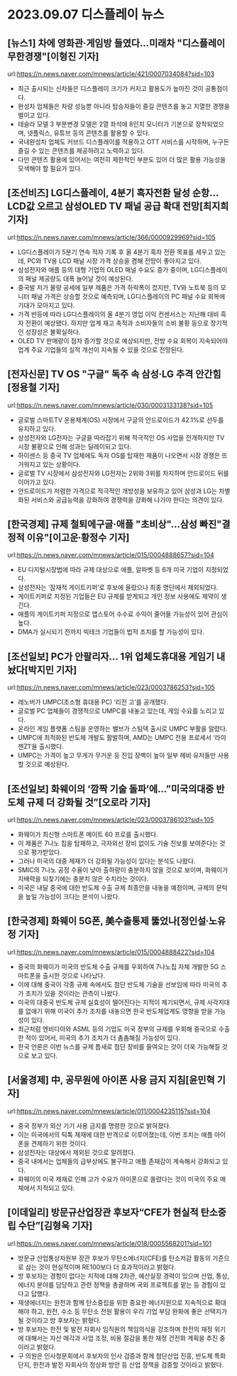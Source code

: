 # 2023.09.07 디스플레이 뉴스

## [뉴스1] 차에 영화관·게임방 들였다…미래차 "디스플레이 무한경쟁"[이형진 기자]
url:https://n.news.naver.com/mnews/article/421/0007034084?sid=103
- 최근 출시되는 신차들은 디스플레이 크기가 커지고 활용도가 높아진 것이 공통점이다. 
- 완성차 업체들은 차량 성능뿐 아니라 탑승자들이 즐길 콘텐츠를 놓고 치열한 경쟁을 벌이고 있다. 
- 테슬라 모델 3 부분변경 모델은 2열 좌석에 8인치 모니터가 기본으로 장착되었으며, 넷플릭스, 유튜브 등의 콘텐츠를 활용할 수 있다. 
- 국내완성차 업체도 커브드 디스플레이를 적용하고 OTT 서비스를 시작하며, 누구든 즐길 수 있는 콘텐츠를 제공하려고 노력하고 있다. 
- 다만 콘텐츠 활용에 있어서는 여전히 제한적인 부분도 있어 더 많은 활용 가능성을 모색해야 할 필요가 있다.

## [조선비즈] LG디스플레이, 4분기 흑자전환 달성 순항…LCD값 오르고 삼성OLED TV 패널 공급 확대 전망[최지희 기자]
url:https://n.news.naver.com/mnews/article/366/0000929969?sid=105
- LG디스플레이가 5분기 연속 적자 기록 후 올 4분기 흑자 전환 목표를 세우고 있는데, PC와 TV용 LCD 패널 시장 가격 상승을 겸해 전망이 좋아지고 있다.
- 삼성전자와 애플 등의 대형 기업의 OLED 패널 수요도 증가 중이며, LG디스플레이의 패널 제공량도 대폭 늘어날 것이 예상된다.
- 중국발 저가 물량 공세에 일부 제품은 가격 하락폭이 컸지만, TV와 노트북 등의 모니터 패널 가격은 상승할 것으로 예측되며, LG디스플레이의 PC 패널 수요 회복에 기대가 모아지고 있다.
- 가격 반등에 따라 LG디스플레이의 올 4분기 영업 이익 컨센서스는 지난해 대비 흑자 전환이 예상됐다. 하지만 업계 재고 축적과 소비자들의 소비 불황 등으로 장기적인 성장성은 불확실하다.
- OLED TV 판매량이 점차 증가할 것으로 예상되지만, 전방 수요 회복이 지속되어야 업계 주요 기업들의 실적 개선이 지속될 수 있을 것으로 전망된다.

## [전자신문] TV OS "구글" 독주 속 삼성·LG 추격 안간힘 [정용철 기자]
url:https://n.news.naver.com/mnews/article/030/0003133138?sid=105
- 글로벌 스마트TV 운용체계(OS) 시장에서 구글의 안드로이드가 42.1%로 선두를 유지하고 있다.
- 삼성전자와 LG전자는 구글을 따라잡기 위해 적극적인 OS 사업을 전개하지만 TV 시장 불황으로 인해 성과는 딜레이되고 있다.
- 하이센스 등 중국 TV 업체에도 독자 OS를 탑재한 제품이 나오면서 시장 경쟁은 뜨거워지고 있는 상황이다.
- 글로벌 TV 시장에서 삼성전자와 LG전자는 2위와 3위를 차지하며 안드로이드 뒤를 이어가고 있다.
- 안드로이드가 저렴한 가격으로 적극적인 개방성을 보유하고 있어 삼성과 LG는 차별화된 서비스와 공급능력을 강화하여 경쟁력을 강화해 나가야 한다는 의견이 있다.

## [한국경제] 규제 철퇴에구글·애플 "초비상"…삼성 빠진"결정적 이유"[이고운∙황정수 기자]
url:https://n.news.naver.com/mnews/article/015/0004888657?sid=104
- EU 디지털시장법에 따라 규제 대상으로 애플, 알파벳 등 6개 미국 기업이 지정되었다.
- 삼성전자는 ‘잠재적 게이트키퍼’로 후보에 올랐으나 최종 명단에서 제외되었다.
- 게이트키퍼로 지정된 기업들은 EU 규제를 받게되고 개인 정보 사용에도 제약이 생긴다.
- 애플의 게이트키퍼 지정으로 앱스토어 수수료 수익이 줄어들 가능성이 있어 관심이 높다.
- DMA가 실시되기 전까지 빅테크 기업들이 법적 조치를 할 가능성이 있다.

## [조선일보] PC가 안팔리자… 1위 업체도휴대용 게임기 내놨다[박지민 기자]
url:https://n.news.naver.com/mnews/article/023/0003786253?sid=105
- 레노버가 UMPC(초소형 휴대용 PC) ‘리전 고’를 공개했다.
- 글로벌 PC 업체들이 경쟁적으로 UMPC를 내놓고 있는데, 게임 수요를 노리고 있다.
- 온라인 게임 플랫폼 스팀을 운영하는 밸브가 스팀덱 출시로 UMPC 부활을 알렸다.
- UMPC에 최적화된 반도체 개발도 활발하며, AMD는 UMPC 전용 프로세서 ‘라이젠Z1′을 출시했다.
- UMPC는 가격이 높고 무게가 무거운 등 진입 장벽이 높아 일부 헤비 유저들만 사용할 것으로 예상된다.

## [조선일보] 화웨이의 ‘깜짝 기술 돌파’에...”미국의대중 반도체 규제 더 강화될 것”[오로라 기자]
url:https://n.news.naver.com/mnews/article/023/0003786103?sid=105
- 화웨이가 최신형 스마트폰 메이트 60 프로를 출시했다.
- 이 제품은 7나노 칩을 탑재하고, 극자외선 장비 없이도 기술 진보를 보여준다는 것으로 평가받았다.
- 그러나 미국의 대중 제재가 더 강화될 가능성이 있다는 분석도 나왔다.
- SMIC의 7나노 공정 수율이 낮아 출하량이 충분하지 않을 것으로 보이며, 화웨이가 지배력을 되찾기에는 충분치 않은 수치라는 것이다.
- 미국은 내달 중국에 대한 반도체 수출 규제 최종안을 내놓을 예정이며, 규제의 문턱을 높일 가능성이 크다는 분석이 나왔다.

## [한국경제] 화웨이 5G폰, 美수출통제 뚫었나[정인설∙노유정 기자]
url:https://n.news.naver.com/mnews/article/015/0004888422?sid=104
- 중국의 화웨이가 미국의 반도체 수출 규제를 우회하여 7나노칩 자체 개발한 5G 스마트폰을 출시한 것으로 나타났다.
- 이에 대해 중국이 각종 규제 속에서도 첨단 반도체 기술을 선보임에 따라 미국의 추가 조치가 있을 것이라는 관측이 나왔다.
- 미국의 대중국 반도체 규제 실효성이 떨어진다는 지적이 제기되면서, 규제 사각지대를 없애기 위해 미국이 추가 조치를 내놓으면 한국 반도체업계도 영향을 받을 가능성이 있다.
- 최근처럼 엔비디아와 ASML 등의 기업도 미국 정부의 규제를 우회해 중국으로 수출한 적이 있어서, 미국의 추가 조치가 더 촘촘해질 가능성이 있다.
- 한국 언론은 이번 뉴스를 규제 틈새로 첨단 장비를 들여오는 것이 더욱 가능해질 것으로 보고 있다.

## [서울경제] 中, 공무원에 아이폰 사용 금지 지침[윤민혁 기자]
url:https://n.news.naver.com/mnews/article/011/0004235115?sid=104
- 중국 정부가 외산 기기 사용 금지를 명령한 것으로 밝혀졌다.
- 이는 미국에서의 틱톡 제재에 대한 반격으로 이루어졌는데, 이번 조치는 애플 아이폰을 견제하기 위한 것이다.
- 삼성전자는 대상에서 제외된 것으로 알려졌다.
- 중국 내에서는 업체들의 급부상에도 불구하고 애플 존재감이 계속해서 강화되고 있다.
- 화웨이의 미국 제재로 인해 고가 수요가 아이폰으로 쏠렸다는 것이 미국의 주요 매체에서 지적되고 있다.

## [이데일리] 방문규산업장관 후보자“CFE가 현실적 탄소중립 수단”[김형욱 기자]
url:https://n.news.naver.com/mnews/article/018/0005568201?sid=101
- 방문규 산업통상자원부 장관 후보가 무탄소에너지(CFE)를 탄소저감 활동의 기준으로 삼는 것이 현실적이며 RE100보다 더 효과적이라고 밝혔다.
- 방 후보자는 경험이 없다는 지적에 대해 2차관, 예산실장 경력이 있으며 산업, 통상, 에너지 분야를 담당하고 관련 정책을 총괄하며 국외 프로젝트를 맡는 등 경험이 있다고 답했다.
- 재생에너지는 원전과 함께 탄소중립을 위한 중요한 에너지원으로 지속적으로 확대해야 하고, 원전, 수소 등 무탄소 전원 활용이 우리 기업 부담 완화에 좋은 선택지가 될 것이라고 방 후보자는 밝혔다.
- 방 후보자는 한전 및 발전 자회사 임직원의 책임의식을 강조하며 한전의 재정 위기에 대해서는 자산 매각과 사업 조정, 비용 절감을 통한 재정 건전화 계획을 추진 중이라고 밝혔다.
- 구 의원은 인사청문회에서 후보자의 인사 검증과 함께 첨단산업 진흥, 반도체 특화 단지, 한전과 발전 자회사의 정상화 방안 등 산업 정책을 검증할 것이라고 밝혔다.